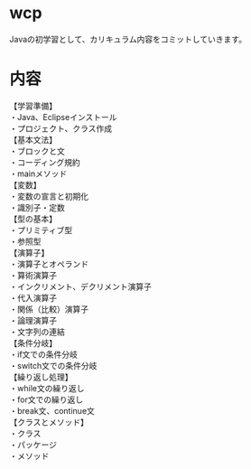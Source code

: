 # wcp
Javaの初学習として、カリキュラム内容をコミットしていきます。

# 内容
【学習準備】  
・Java、Eclipseインストール  
・プロジェクト、クラス作成  
【基本文法】  
・ブロックと文  
・コーディング規約  
・mainメソッド  
【変数】  
・変数の宣言と初期化  
・識別子・定数  
【型の基本】  
・プリミティブ型  
・参照型  
【演算子】  
・演算子とオペランド  
・算術演算子  
・インクリメント、デクリメント演算子  
・代入演算子  
・関係（比較）演算子  
・論理演算子  
・文字列の連結  
【条件分岐】    
・if文での条件分岐  
・switch文での条件分岐  
【繰り返し処理】  
・while文の繰り返し  
・for文での繰り返し  
・break文、continue文  
【クラスとメソッド】  
・クラス  
・パッケージ  
・メソッド  
